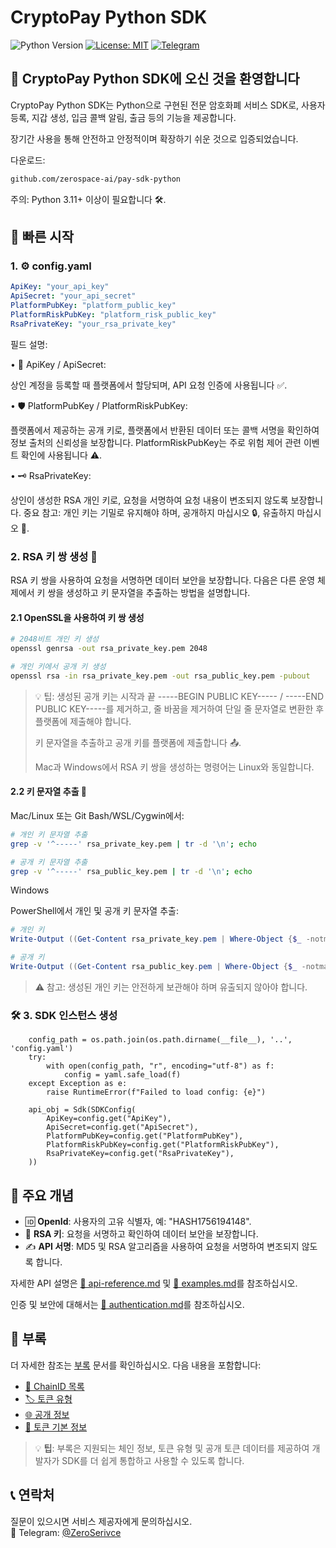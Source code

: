 # CryptoPay Python SDK

![Python Version](https://img.shields.io/badge/python-3.11+-blue.svg)
[![License: MIT](https://img.shields.io/badge/License-MIT-yellow.svg)](https://opensource.org/licenses/MIT)
[![Telegram](https://img.shields.io/badge/chat-Telegram-blue?logo=telegram)](https://t.me/ZeroSerivce)

## 🌟 CryptoPay Python SDK에 오신 것을 환영합니다

CryptoPay Python SDK는 Python으로 구현된 전문 암호화폐 서비스 SDK로, 사용자 등록, 지갑 생성, 입금 콜백 알림, 출금 등의 기능을 제공합니다.

장기간 사용을 통해 안전하고 안정적이며 확장하기 쉬운 것으로 입증되었습니다.

다운로드:

```bash
github.com/zerospace-ai/pay-sdk-python
```

주의: Python 3.11+ 이상이 필요합니다 🛠️.


## 🚀 빠른 시작
### 1. ⚙️ config.yaml

```yaml
ApiKey: "your_api_key"
ApiSecret: "your_api_secret"
PlatformPubKey: "platform_public_key"
PlatformRiskPubKey: "platform_risk_public_key"
RsaPrivateKey: "your_rsa_private_key"
```

필드 설명:

• 🔑 ApiKey / ApiSecret:

상인 계정을 등록할 때 플랫폼에서 할당되며, API 요청 인증에 사용됩니다 ✅.

• 🛡️ PlatformPubKey / PlatformRiskPubKey:

플랫폼에서 제공하는 공개 키로, 플랫폼에서 반환된 데이터 또는 콜백 서명을 확인하여 정보 출처의 신뢰성을 보장합니다. PlatformRiskPubKey는 주로 위험 제어 관련 이벤트 확인에 사용됩니다 ⚠️.

• 🗝️ RsaPrivateKey:

상인이 생성한 RSA 개인 키로, 요청을 서명하여 요청 내용이 변조되지 않도록 보장합니다. 중요 참고: 개인 키는 기밀로 유지해야 하며, 공개하지 마십시오 🔒, 유출하지 마십시오 🚫.

### 2. RSA 키 쌍 생성 🔐

RSA 키 쌍을 사용하여 요청을 서명하면 데이터 보안을 보장합니다. 다음은 다른 운영 체제에서 키 쌍을 생성하고 키 문자열을 추출하는 방법을 설명합니다.

#### 2.1 OpenSSL을 사용하여 키 쌍 생성

```bash
# 2048비트 개인 키 생성
openssl genrsa -out rsa_private_key.pem 2048

# 개인 키에서 공개 키 생성
openssl rsa -in rsa_private_key.pem -out rsa_public_key.pem -pubout
```

> 💡 팁: 생성된 공개 키는 시작과 끝 -----BEGIN PUBLIC KEY----- / -----END PUBLIC KEY-----를 제거하고, 줄 바꿈을 제거하여 단일 줄 문자열로 변환한 후 플랫폼에 제출해야 합니다.
> 
> 키 문자열을 추출하고 공개 키를 플랫폼에 제출합니다 📤.
>
>Mac과 Windows에서 RSA 키 쌍을 생성하는 명령어는 Linux와 동일합니다.

#### 2.2 키 문자열 추출 🔑

Mac/Linux 또는 Git Bash/WSL/Cygwin에서:

```bash
# 개인 키 문자열 추출
grep -v '^-----' rsa_private_key.pem | tr -d '\n'; echo

# 공개 키 문자열 추출
grep -v '^-----' rsa_public_key.pem | tr -d '\n'; echo
```

Windows

PowerShell에서 개인 및 공개 키 문자열 추출:

```powershell
# 개인 키
Write-Output ((Get-Content rsa_private_key.pem | Where-Object {$_ -notmatch "^-----"}) -join "")

# 공개 키
Write-Output ((Get-Content rsa_public_key.pem | Where-Object {$_ -notmatch "^-----"}) -join "")
```

> ⚠️ 참고: 생성된 개인 키는 안전하게 보관해야 하며 유출되지 않아야 합니다.


### 🛠️ 3. SDK 인스턴스 생성

```
    config_path = os.path.join(os.path.dirname(__file__), '..', 'config.yaml')
    try:
        with open(config_path, "r", encoding="utf-8") as f:
            config = yaml.safe_load(f)
    except Exception as e:
        raise RuntimeError(f"Failed to load config: {e}")

    api_obj = Sdk(SDKConfig(
        ApiKey=config.get("ApiKey"),
        ApiSecret=config.get("ApiSecret"),
        PlatformPubKey=config.get("PlatformPubKey"),
        PlatformRiskPubKey=config.get("PlatformRiskPubKey"),
        RsaPrivateKey=config.get("RsaPrivateKey"),
    ))
```

## 🔑 주요 개념

- 🆔 **OpenId**: 사용자의 고유 식별자, 예: "HASH1756194148".
- 🔐 **RSA 키**: 요청을 서명하고 확인하여 데이터 보안을 보장합니다.
- ✍️ **API 서명**: MD5 및 RSA 알고리즘을 사용하여 요청을 서명하여 변조되지 않도록 합니다.

자세한 API 설명은 [🧩 api-reference.md](./api-reference.md) 및 [🧩 examples.md](./examples.md)를 참조하십시오.

인증 및 보안에 대해서는 [🧩 authentication.md](./authentication.md)를 참조하십시오.

## 📎 부록

더 자세한 참조는 [부록](./appendix.md) 문서를 확인하십시오. 다음 내용을 포함합니다:

- [🧩 ChainID 목록](./appendix.md#-chainid-목록)
- [🏷️ 토큰 유형](./appendix.md#-토큰-유형)
- [🌐 공개 정보](./appendix.md#-공개-정보)
- [🔰 토큰 기본 정보](./appendix.md#-토큰-기본-정보)

> 💡 **팁**: 부록은 지원되는 체인 정보, 토큰 유형 및 공개 토큰 데이터를 제공하여 개발자가 SDK를 더 쉽게 통합하고 사용할 수 있도록 합니다.

## 📞 연락처

질문이 있으시면 서비스 제공자에게 문의하십시오.  
💬 Telegram: [@ZeroSerivce](https://t.me/ZeroSerivce)